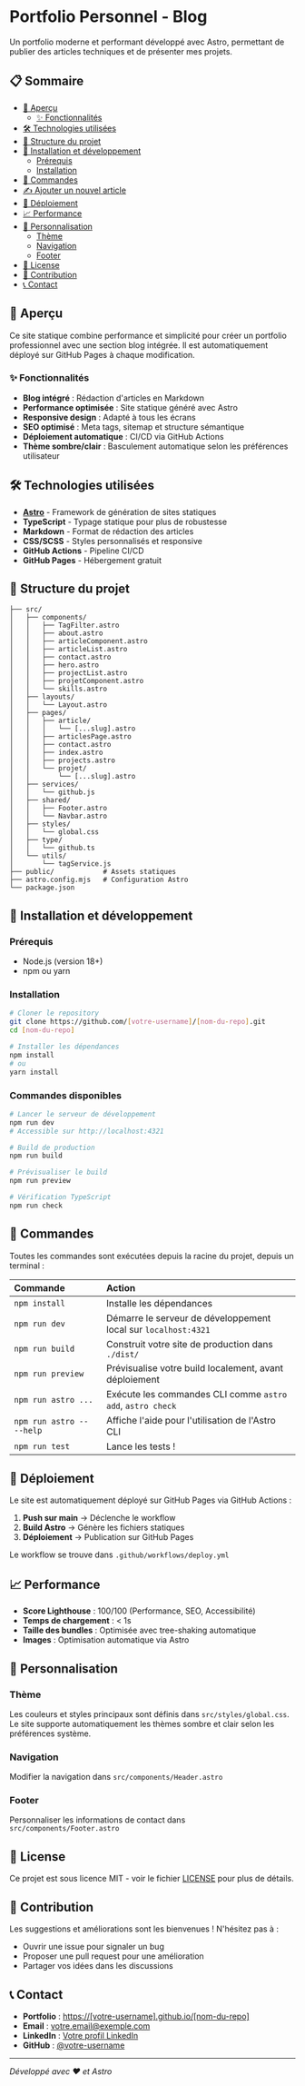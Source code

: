 # Portfolio Personnel - Blog

Un portfolio moderne et performant développé avec Astro, permettant de publier des articles techniques et de présenter mes projets.

## 📋 Sommaire

- [🚀 Aperçu](#-aperçu)
  - [✨ Fonctionnalités](#-fonctionnalités)
- [🛠️ Technologies utilisées](#️-technologies-utilisées)
- [📁 Structure du projet](#-structure-du-projet)
- [🚦 Installation et développement](#-installation-et-développement)
  - [Prérequis](#prérequis)
  - [Installation](#installation)
- [🧞 Commandes](#-commandes)
- [✍️ Ajouter un nouvel article](#️-ajouter-un-nouvel-article)
- [🚀 Déploiement](#-déploiement)
- [📈 Performance](#-performance)
- [🎨 Personnalisation](#-personnalisation)
  - [Thème](#thème)
  - [Navigation](#navigation)
  - [Footer](#footer)
- [📄 License](#-license)
- [🤝 Contribution](#-contribution)
- [📞 Contact](#-contact)

## 🚀 Aperçu

Ce site statique combine performance et simplicité pour créer un portfolio professionnel avec une section blog intégrée. Il est automatiquement déployé sur GitHub Pages à chaque modification.

### ✨ Fonctionnalités

- **Blog intégré** : Rédaction d'articles en Markdown
- **Performance optimisée** : Site statique généré avec Astro
- **Responsive design** : Adapté à tous les écrans
- **SEO optimisé** : Meta tags, sitemap et structure sémantique
- **Déploiement automatique** : CI/CD via GitHub Actions
- **Thème sombre/clair** : Basculement automatique selon les préférences utilisateur

## 🛠️ Technologies utilisées

- **[Astro](https://astro.build/)** - Framework de génération de sites statiques
- **TypeScript** - Typage statique pour plus de robustesse
- **Markdown** - Format de rédaction des articles
- **CSS/SCSS** - Styles personnalisés et responsive
- **GitHub Actions** - Pipeline CI/CD
- **GitHub Pages** - Hébergement gratuit

## 📁 Structure du projet

```
├── src/
│   ├── components/
│   │   ├── TagFilter.astro
│   │   ├── about.astro
│   │   ├── articleComponent.astro
│   │   ├── articleList.astro
│   │   ├── contact.astro
│   │   ├── hero.astro
│   │   ├── projectList.astro
│   │   ├── projetComponent.astro
│   │   └── skills.astro
│   ├── layouts/
│   │   └── Layout.astro
│   ├── pages/
│   │   ├── article/
│   │   │   └── [...slug].astro
│   │   ├── articlesPage.astro
│   │   ├── contact.astro
│   │   ├── index.astro
│   │   ├── projects.astro
│   │   └── projet/
│   │       └── [...slug].astro
│   ├── services/
│   │   └── github.js
│   ├── shared/
│   │   ├── Footer.astro
│   │   └── Navbar.astro
│   ├── styles/
│   │   └── global.css
│   ├── type/
│   │   └── github.ts
│   └── utils/
│       └── tagService.js
├── public/            # Assets statiques
├── astro.config.mjs   # Configuration Astro
└── package.json
```

## 🚦 Installation et développement

### Prérequis

- Node.js (version 18+)
- npm ou yarn

### Installation

```bash
# Cloner le repository
git clone https://github.com/[votre-username]/[nom-du-repo].git
cd [nom-du-repo]

# Installer les dépendances
npm install
# ou
yarn install
```

### Commandes disponibles

```bash
# Lancer le serveur de développement
npm run dev
# Accessible sur http://localhost:4321

# Build de production
npm run build

# Prévisualiser le build
npm run preview

# Vérification TypeScript
npm run check
```

## 🧞 Commandes

Toutes les commandes sont exécutées depuis la racine du projet, depuis un terminal :

| Commande                  | Action                                                         |
| :------------------------ | :------------------------------------------------------------- |
| `npm install`             | Installe les dépendances                                       |
| `npm run dev`             | Démarre le serveur de développement local sur `localhost:4321` |
| `npm run build`           | Construit votre site de production dans `./dist/`              |
| `npm run preview`         | Prévisualise votre build localement, avant déploiement         |
| `npm run astro ...`       | Exécute les commandes CLI comme `astro add`, `astro check`     |
| `npm run astro -- --help` | Affiche l'aide pour l'utilisation de l'Astro CLI               |
| `npm run test`            | Lance les tests !                                              |

## 🚀 Déploiement

Le site est automatiquement déployé sur GitHub Pages via GitHub Actions :

1. **Push sur main** → Déclenche le workflow
2. **Build Astro** → Génère les fichiers statiques
3. **Déploiement** → Publication sur GitHub Pages

Le workflow se trouve dans `.github/workflows/deploy.yml`

## 📈 Performance

- **Score Lighthouse** : 100/100 (Performance, SEO, Accessibilité)
- **Temps de chargement** : < 1s
- **Taille des bundles** : Optimisée avec tree-shaking automatique
- **Images** : Optimisation automatique via Astro

## 🎨 Personnalisation

### Thème

Les couleurs et styles principaux sont définis dans `src/styles/global.css`. Le site supporte automatiquement les thèmes sombre et clair selon les préférences système.

### Navigation

Modifier la navigation dans `src/components/Header.astro`

### Footer

Personnaliser les informations de contact dans `src/components/Footer.astro`

## 📄 License

Ce projet est sous licence MIT - voir le fichier [LICENSE](LICENSE) pour plus de détails.

## 🤝 Contribution

Les suggestions et améliorations sont les bienvenues ! N'hésitez pas à :

- Ouvrir une issue pour signaler un bug
- Proposer une pull request pour une amélioration
- Partager vos idées dans les discussions

## 📞 Contact

- **Portfolio** : [https://[votre-username].github.io/[nom-du-repo]](https://[votre-username].github.io/[nom-du-repo])
- **Email** : votre.email@exemple.com
- **LinkedIn** : [Votre profil LinkedIn](https://linkedin.com/in/votre-profil)
- **GitHub** : [@votre-username](https://github.com/votre-username)

---

_Développé avec ❤️ et Astro_
